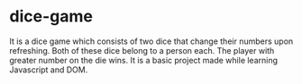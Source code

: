 # dice-game
It is a dice game which consists of two dice that change their numbers upon refreshing. Both of these dice belong to a person each. The player with greater number on the die wins. It is a basic project made while learning Javascript and DOM.
